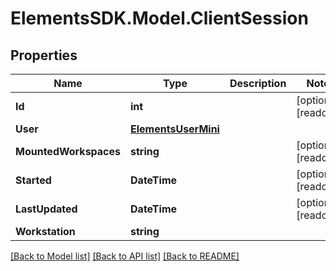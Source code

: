 # ElementsSDK.Model.ClientSession

## Properties

Name | Type | Description | Notes
------------ | ------------- | ------------- | -------------
**Id** | **int** |  | [optional] [readonly] 
**User** | [**ElementsUserMini**](ElementsUserMini.md) |  | 
**MountedWorkspaces** | **string** |  | [optional] [readonly] 
**Started** | **DateTime** |  | [optional] [readonly] 
**LastUpdated** | **DateTime** |  | [optional] [readonly] 
**Workstation** | **string** |  | 

[[Back to Model list]](../#documentation-for-models) [[Back to API list]](../#documentation-for-api-endpoints) [[Back to README]](../)

